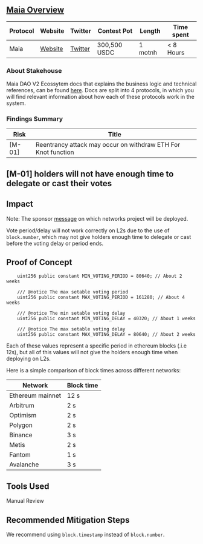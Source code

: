 ## [Maia Overview](https://code4rena.com/contests/2023-05-maia-dao-ecosystem#top)

| Protocol   | Website     | Twitter     | Contest Pot | Length | Time spent |
|------------|-------------|-------------|-------------|--------|--------|
| Maia | [Website](https://maiadao.io) | [Twitter](https://twitter.com/MaiaDAOEco) | 300,500 USDC | 1 motnh | < 8 Hours |

### About Stakehouse

Maia DAO V2 Ecossytem docs that explains the business logic and technical references, can be found [here](https://v2-docs.maiadao.io/). Docs are split into 4 protocols, in which you will find relevant information about how each of these protocols work in the system.

### Findings Summary

| Risk   | Title                                                         |
|--------|---------------------------------------------------------------|
| [M-01] | Reentrancy attack may occur on withdraw ETH For Knot function |

## [M-01] holders will not have enough time to delegate or cast their votes

## Impact

Note: The sponsor [message](https://discord.com/channels/810916927919620096/1110626768223739924/1116673692588589106) on which networks project will be deployed. 

Vote period/delay will not work correctly on L2s due to the use of `block.number`, which may not give holders enough time to delegate or cast before the voting delay or period ends.

## Proof of Concept

```solidity
    uint256 public constant MIN_VOTING_PERIOD = 80640; // About 2 weeks

    /// @notice The max setable voting period
    uint256 public constant MAX_VOTING_PERIOD = 161280; // About 4 weeks

    /// @notice The min setable voting delay
    uint256 public constant MIN_VOTING_DELAY = 40320; // About 1 weeks

    /// @notice The max setable voting delay
    uint256 public constant MAX_VOTING_DELAY = 80640; // About 2 weeks
```

Each of these values represent a specific period in ethereum blocks (.i.e 12s), but all of this values will not give the holders enough time when deploying on L2s.

Here is a simple comparison of block times across different networks:

| Network               | Block time |
|-----------------------|------------|
| Ethereum mainnet      | 12 s       |
| Arbitrum              | 2 s        |
| Optimism              | 2 s        |
| Polygon               | 2 s        |
| Binance               | 3 s        |
| Metis                 | 2 s        |
| Fantom                | 1 s        |
| Avalanche             | 3 s        |

## Tools Used

Manual Review

## Recommended Mitigation Steps

We recommend using `block.timestamp` instead of `block.number`.
